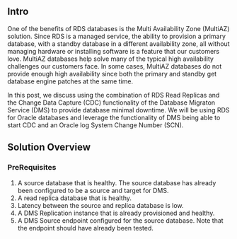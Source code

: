 ## Intro
One of the benefits of RDS databases is the Multi Availability Zone (MultiAZ) solution. Since RDS is a managed service, the ability to provision a primary database, with a standby database in a different availability zone, all without managing hardware or installing software is a feature that our customers love. MultiAZ databases help solve many of the typical high availability challenges our customers face. In some cases, MultiAZ databases do not provide enough high availability since both the primary and standby get database engine patches at the same time. 

In this post, we discuss using the combination of RDS Read Replicas and the Change Data Capture (CDC) functionality of the Database Migraton Service (DMS) to provide database minimal downtime. We will be using RDS for Oracle databases and leverage the functionality of DMS being able to start CDC and an Oracle log System Change Number (SCN).

## Solution Overview


### PreRequisites
1. A source database that is healthy. The source database has already been configured to be a source and target for DMS.
2. A read replica database that is healthy. 
3. Latency between the source and replica database is low.
4. A DMS Replication instance that is already provisioned and healthy.
5. A DMS Source endpoint configured for the source database. Note that the endpoint should have already been tested.



